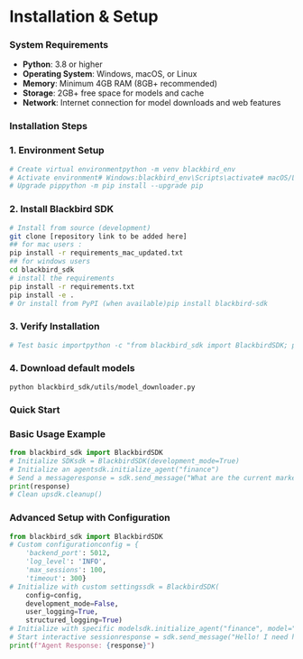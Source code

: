 # Installation & Setup

### System Requirements

- **Python**: 3.8 or higher
- **Operating System**: Windows, macOS, or Linux
- **Memory**: Minimum 4GB RAM (8GB+ recommended)
- **Storage**: 2GB+ free space for models and cache
- **Network**: Internet connection for model downloads and web features

### Installation Steps

### 1. Environment Setup

```bash
# Create virtual environmentpython -m venv blackbird_env
# Activate environment# Windows:blackbird_env\Scripts\activate# macOS/Linux:source blackbird_env/bin/activate
# Upgrade pippython -m pip install --upgrade pip
```

### 2. Install Blackbird SDK

```bash
# Install from source (development)
git clone [repository link to be added here]
## for mac users :
pip install -r requirements_mac_updated.txt
## for windows users
cd blackbird_sdk
# install the requirements
pip install -r requirements.txt
pip install -e .
# Or install from PyPI (when available)pip install blackbird-sdk
```

### 3. Verify Installation

```python
# Test basic importpython -c "from blackbird_sdk import BlackbirdSDK; print('✅ Installation successful')"# Check versionpython -c "import blackbird_sdk; print(f'Version: {blackbird_sdk.__version__}')"
```
### 4. Download default models
```shell
python blackbird_sdk/utils/model_downloader.py
```
### Quick Start

### Basic Usage Example

```python
from blackbird_sdk import BlackbirdSDK
# Initialize SDKsdk = BlackbirdSDK(development_mode=True)
# Initialize an agentsdk.initialize_agent("finance")
# Send a messageresponse = sdk.send_message("What are the current market trends?")
print(response)
# Clean upsdk.cleanup()
```

### Advanced Setup with Configuration

```python
from blackbird_sdk import BlackbirdSDK
# Custom configurationconfig = {
    'backend_port': 5012,
    'log_level': 'INFO',
    'max_sessions': 100,
    'timeout': 300}
# Initialize with custom settingssdk = BlackbirdSDK(
    config=config,
    development_mode=False,
    user_logging=True,
    structured_logging=True)
# Initialize with specific modelsdk.initialize_agent("finance", model="unsloth/Qwen3-1.7B-bnb-4bit")
# Start interactive sessionresponse = sdk.send_message("Hello! I need help with financial analysis.")
print(f"Agent Response: {response}")
```
